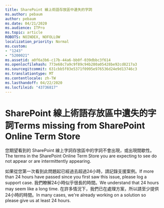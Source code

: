 ```yaml
---
title: SharePoint 線上術語存放區中遺失的字詞
ms.author: pebaum
author: pebaum
ms.date: 04/21/2020
ms.audience: ITPro
ms.topic: article
ROBOTS: NOINDEX, NOFOLLOW
localization_priority: Normal
ms.custom:
- "1243"
- "5200021"
ms.assetid: a0f6a3b6-c17b-44a6-bb0f-039dbbc3f614
ms.openlocfilehash: 773e68c7a9c9f89c94b280a05428be92cd8217a3
ms.sourcegitcommit: 631cbb5f03e5371f0995e976536d24e9d13746c3
ms.translationtype: MT
ms.contentlocale: zh-TW
ms.lasthandoff: 04/22/2020
ms.locfileid: "43736817"
---
```

# <a name="terms-missing-from-sharepoint-online-term-store"></a><span data-ttu-id="29039-102">SharePoint 線上術語存放區中遺失的字詞</span><span class="sxs-lookup"><span data-stu-id="29039-102">Terms missing from SharePoint Online Term Store</span></span>

<span data-ttu-id="29039-103">您期望看到的 SharePoint 線上字詞存放區中的字詞不會出現，或出現間歇性。</span><span class="sxs-lookup"><span data-stu-id="29039-103">The terms in the SharePoint Online Term Store you are expecting to see do not appear or are intermittently appearing.</span></span>
  
<span data-ttu-id="29039-104">如果從您第一次看到此問題起已經過去超過24小時，請記錄支援案例。</span><span class="sxs-lookup"><span data-stu-id="29039-104">If more than 24 hours have passed since you first saw this issue, please log a support case.</span></span> <span data-ttu-id="29039-105">我們瞭解24小時似乎很長的時間。</span><span class="sxs-lookup"><span data-stu-id="29039-105">We understand that 24 hours may seem like a long time.</span></span> <span data-ttu-id="29039-106">在許多情況下，我們已在處理方案，所以請至少提供24小時的時間。</span><span class="sxs-lookup"><span data-stu-id="29039-106">In many cases, we're already working on a solution so please give us at least 24 hours.</span></span>
  